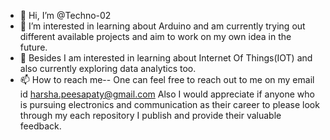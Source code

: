 - 👋 Hi, I’m @Techno-02
- 👀 I’m interested in learning about Arduino and am currently trying out different available projects and aim to work on my own idea in the future. 
- 🌱 Besides I am interested in learning about Internet Of Things(IOT) and also currently exploring data analytics too. 
- 📫 How to reach me-- One can feel free to reach out to me on my email id harsha.peesapaty@gmail.com
Also I would appreciate if anyone who is pursuing electronics and communication as their career to please look through my each repository I publish and provide their valuable feedback.
<!---
Techno-02/Techno-02 is a ✨ special ✨ repository because its `README.md` (this file) appears on your GitHub profile.
You can click the Preview link to take a look at your changes.
--->
